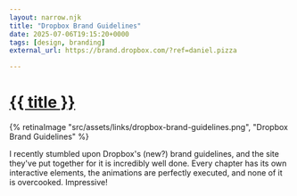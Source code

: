 ```yaml
---
layout: narrow.njk
title: "Dropbox Brand Guidelines"
date: 2025-07-06T19:15:20+0000
tags: [design, branding]
external_url: https://brand.dropbox.com/?ref=daniel.pizza

---
```


<h1><a href="{{ external_url }}">{{ title }}</a></h1>

{% retinaImage "src/assets/links/dropbox-brand-guidelines.png", "Dropbox Brand Guidelines" %}

I recently stumbled upon Dropbox's (new?) brand guidelines, and the site they've put together for it is incredibly well done. Every chapter has its own interactive elements, the animations are perfectly executed, and none of it is overcooked. Impressive! 